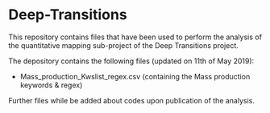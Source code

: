 # Deep-Transitions

This repository contains files that have been used to perform the analysis of the quantitative mapping sub-project of the Deep Transitions project. 

The depository contains the following files (updated on 11th of May 2019):
- Mass_production_Kwslist_regex.csv (containing the Mass production keywords & regex)

Further files while be added about codes upon publication of the analysis. 
